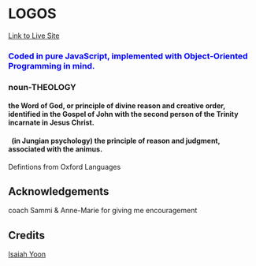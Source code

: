 # LOGOS
[Link to Live Site](http://logosword.herokuapp.com) </br>
### <span style="color:blue">Coded in pure JavaScript, implemented with Object-Oriented Programming in mind.</span> </br>
### noun-THEOLOGY </br>
#### the Word of God, or principle of divine reason and creative order, identified in the Gospel of John with the second person of the Trinity incarnate in Jesus Christ. </br>
#### &nbsp; (in Jungian psychology) the principle of reason and judgment, associated with the animus. </br>
Defintions from Oxford Languages

## Acknowledgements </br>
coach Sammi & Anne-Marie for giving me encouragement</br>
## Credits </br>
[Isaiah Yoon](https://github.com/isaiahyoon) </br>
